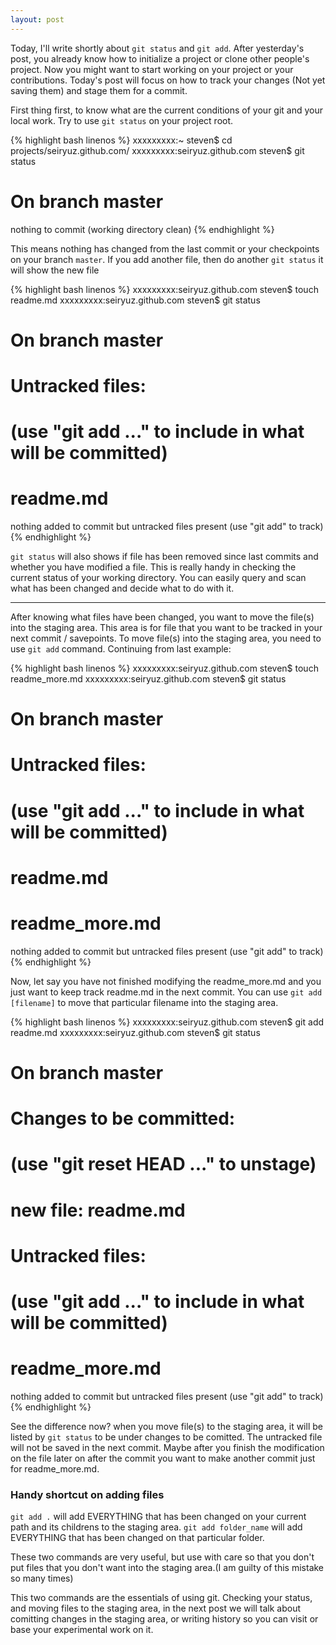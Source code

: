 ```yaml
---
layout: post
---
```


Today, I'll write shortly about `git status` and `git add`. After yesterday's post, you already know how to initialize a project or clone other people's project. Now you might want to start working on your project or your contributions. Today's post will focus on how to track your changes (Not yet saving them) and stage them for a commit.

First thing first, to know what are the current conditions of your git and your local work. Try to use `git status` on your project root.

{% highlight bash linenos %}
xxxxxxxxx:~ steven$ cd projects/seiryuz.github.com/
xxxxxxxxx:seiryuz.github.com steven$ git status
# On branch master
nothing to commit (working directory clean)
{% endhighlight %}

This means nothing has changed from the last commit or your checkpoints on your branch `master`. If you add another file, then do another `git status` it will show the new file

{% highlight bash linenos %}
xxxxxxxxx:seiryuz.github.com steven$ touch readme.md
xxxxxxxxx:seiryuz.github.com steven$ git status
# On branch master
# Untracked files:
#   (use "git add <file>..." to include in what will be committed)
#
# readme.md
nothing added to commit but untracked files present (use "git add" to track)
{% endhighlight %}

`git status` will also shows if file has been removed since last commits and whether you have modified a file. This is really handy in checking the current status of your working directory. You can easily query and scan what has been changed and decide what to do with it.

---

After knowing what files have been changed, you want to move the file(s) into the staging area. This area is for file that you want to be tracked in your next commit / savepoints. To move file(s) into the staging area, you need to use `git add` command. Continuing from last example:

{% highlight bash linenos %}
xxxxxxxxx:seiryuz.github.com steven$ touch readme_more.md
xxxxxxxxx:seiryuz.github.com steven$ git status
# On branch master
# Untracked files:
#   (use "git add <file>..." to include in what will be committed)
#
# readme.md
# readme_more.md
nothing added to commit but untracked files present (use "git add" to track)
{% endhighlight %}


Now, let say you have not finished modifying the readme_more.md and you just want to keep track readme.md in the next commit. You can use `git add [filename]` to move that particular filename into the staging area.

 {% highlight bash linenos %}
xxxxxxxxx:seiryuz.github.com steven$ git add readme.md
xxxxxxxxx:seiryuz.github.com steven$ git status
# On branch master
# Changes to be committed:
#   (use "git reset HEAD <file>..." to unstage)
#
# new file:   readme.md
#
# Untracked files:
#   (use "git add <file>..." to include in what will be committed)
#
# readme_more.md
nothing added to commit but untracked files present (use "git add" to track)
{% endhighlight %}

See the difference now? when you move file(s) to the staging area, it will be listed by `git status` to be under changes to be comitted. The untracked file will not be saved in the next commit. Maybe after you finish the modification on the file later on after the commit you want to make another commit just for readme_more.md.

### Handy shortcut on adding files ###
`git add .` will add EVERYTHING that has been changed on your current path and its childrens to the staging area.
`git add folder_name` will add EVERYTHING that has been changed on that particular folder.

These two commands are very useful, but use with care so that you don't put files that you don't want into the staging area.(I am guilty of this mistake so many times)

This two commands are the essentials of using git. Checking your status, and moving files to the staging area, in the next post we will talk about comitting changes in the staging area, or writing history so you can visit or base your experimental work on it.